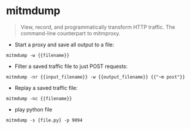 # mitmdump

> View, record, and programmatically transform HTTP traffic.
> The command-line counterpart to mitmproxy.

- Start a proxy and save all output to a file:

`mitmdump -w {{filename}}`

- Filter a saved traffic file to just POST requests:

`mitmdump -nr {{input_filename}} -w {{output_filename}} {{"~m post"}}`

- Replay a saved traffic file:

`mitmdump -nc {{filename}}`
- play python file

`mitmdump -s {file.py} -p 9094`


